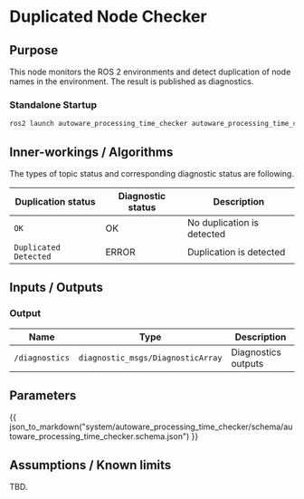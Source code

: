 # Duplicated Node Checker

## Purpose

This node monitors the ROS 2 environments and detect duplication of node names in the environment.
The result is published as diagnostics.

### Standalone Startup

```bash
ros2 launch autoware_processing_time_checker autoware_processing_time_checker.launch.xml
```

## Inner-workings / Algorithms

The types of topic status and corresponding diagnostic status are following.

| Duplication status    | Diagnostic status | Description                |
| --------------------- | ----------------- | -------------------------- |
| `OK`                  | OK                | No duplication is detected |
| `Duplicated Detected` | ERROR             | Duplication is detected    |

## Inputs / Outputs

### Output

| Name           | Type                              | Description         |
| -------------- | --------------------------------- | ------------------- |
| `/diagnostics` | `diagnostic_msgs/DiagnosticArray` | Diagnostics outputs |

## Parameters

{{ json_to_markdown("system/autoware_processing_time_checker/schema/autoware_processing_time_checker.schema.json") }}

## Assumptions / Known limits

TBD.
